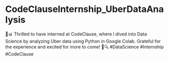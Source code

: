 # CodeClauseInternship_UberDataAnalysis
🚗📊 Thrilled to have interned at CodeClause, where I dived into Data Science by analyzing Uber data using Python in Google Colab. 
Grateful for the experience and excited for more to come! 🚀🔍 #DataScience #Internship #CodeClause
